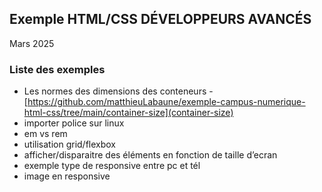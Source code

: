 ## Exemple HTML/CSS DÉVELOPPEURS AVANCÉS
Mars 2025

### Liste des exemples 
- Les normes des dimensions des conteneurs - [https://github.com/matthieuLabaune/exemple-campus-numerique-html-css/tree/main/container-size](container-size)
- importer police sur linux
- em vs rem
- utilisation grid/flexbox
- afficher/disparaitre des éléments en fonction de taille d’ecran
- exemple type de responsive entre pc et tél
- image en responsive
